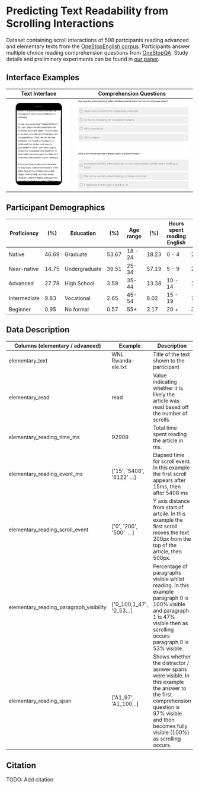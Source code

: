 # Predicting Text Readability from Scrolling Interactions

Dataset containing scroll interactions of 598 partcipants reading advanced and elementary texts from the [OneStopEnglish corpus](https://github.com/nishkalavallabhi/OneStopEnglishCorpus). Participants answer multiple choice reading comprehension questions from [OneStopQA](https://github.com/berzak/onestop-qa). Study details and preliminary experiments can be found in [our paper](https://arxiv.org/abs/2105.06354). 

## Interface Examples

Text Interface             |  Comprehension Questions
:-------------------------:|:-------------------------:
<img src="img/scroll.gif" alt="scrolling_gif" width="300"/>  |  <img src="img/q&a.png" alt="question_example" width="600"/>


## Participant Demographics 

| Proficiency |(%) | Education|(%) | Age range| (%)   | Hours spent reading English |(%)
| --- | ---     | --- | ---         | --- | ---      | ---  | ---   |
| Native | 46.69  | Graduate |53.67           | 18 - 24 |18.23     | 0 - 4 |24.20  |
| Near-native |14.75     | Undergraduate |39.51   | 25-34 |57.19 | 5 - 9 |22.87 |
| Advanced  |27.78  | High School| 3.59   |  35-44| 13.38 | 10 - 14  |11.72|
| Intermediate  |9.83 | Vocational |2.65          | 45-54 |8.02    | 15 - 19 |7.18 |
| Beginner  |0.95 | No formal  |0.57          | 55+ |3.17   | 20 + |33.84|

## Data Description
| Columns (elementary / advanced)         | Example                  | Description                                                                                                                                                                                          |
|-----------------------------------------|--------------------------|------------------------------------------------------------------------------------------------------------------------------------------------------------------------------------------------------|
| elementary_text                         | WNL Rwanda-ele.txt       | Title of the text shown to the participant                                                                                                                                                           |
| elementary_read                         | read                     | Value indicating whether it is likely the article was read based off the number of scrolls.                                                                                                          |
| elementary_reading_time_ms              | 92909                    | Total time spent reading the article in ms.                                                                                                                                                          |
| elementary_reading_event_ms             | ['15', '5408', '6122' …] | Elapsed time for scroll event. In this example the first scroll appears after 15ms, then after 5408 ms                                                                                               |
| elementary_reading_scroll_event         | ['0', '200', '500' … ]   | Y axis distance from start of artcile. In this example the first scroll moves the text 200px from the top of the article, then 500px.                                                                |
| elementary_reading_paragraph_visibility | ['0_100,1_47', '0_53…]   | Percentage of paragraphs visible whilst reading. In this example paragraph 0 is 100% visible and  paragraph 1 is 47% visible then as scrolling occurs paragraph 0 is 53% visible.                    |
| elementary_reading_span                 | ['A1_97', 'A1_100…]      | Shows whether the distractor / asnwer spans were visible. In this example the answer to the first comprehension question is 97% visible and then becomes fully visible (100%) as scrolling occurs.   |


## Citation

TODO: Add citation



